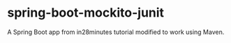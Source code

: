 # spring-boot-mockito-junit
A Spring Boot app from in28minutes tutorial modified to work using Maven.
